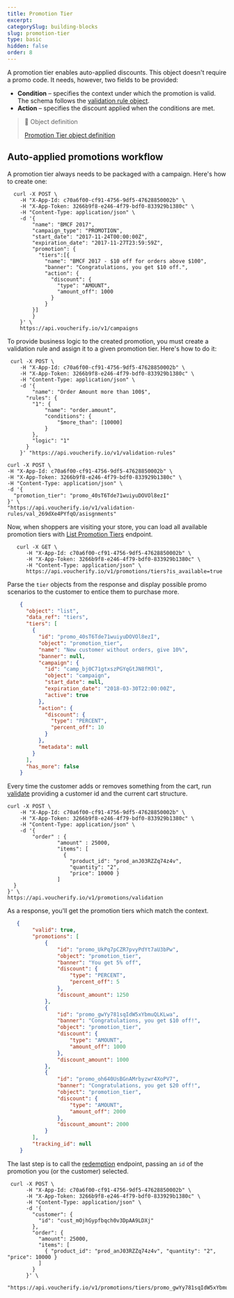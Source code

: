 ```yaml
---
title: Promotion Tier
excerpt: 
categorySlug: building-blocks
slug: promotion-tier
type: basic
hidden: false
order: 8
---
```


A promotion tier enables auto-applied discounts. This object doesn't require a promo code. It needs, however, two fields to be provided:

- **Condition** – specifies the context under which the promotion is valid. The schema follows the [validation rule object](ref:get-validation-rule).
- **Action** – specifies the discount applied when the conditions are met.

> 📘 Object definition
> 
> [Promotion Tier object definition](ref:list-promotion-tiers)

## Auto-applied promotions workflow

A promotion tier always needs to be packaged with a campaign. Here's how to create one:

```curl
  curl -X POST \
    -H "X-App-Id: c70a6f00-cf91-4756-9df5-47628850002b" \
    -H "X-App-Token: 3266b9f8-e246-4f79-bdf0-833929b1380c" \
    -H "Content-Type: application/json" \
    -d '{
        "name": "BMCF 2017",
        "campaign_type": "PROMOTION",
        "start_date": "2017-11-24T00:00:00Z",
        "expiration_date": "2017-11-27T23:59:59Z",
        "promotion": {
          "tiers":[{
            "name": "BMCF 2017 - $10 off for orders above $100",
            "banner": "Congratulations, you get $10 off.",
            "action": {
              "discount": {
                "type": "AMOUNT",
                "amount_off": 1000
              }
            }
        }]
        }
    }' \
    https://api.voucherify.io/v1/campaigns
```

To provide business logic to the created promotion, you must create a validation rule and assign it to a given promotion tier. Here's how to do it:

```curl
 curl -X POST \
    -H "X-App-Id: c70a6f00-cf91-4756-9df5-47628850002b" \
    -H "X-App-Token: 3266b9f8-e246-4f79-bdf0-833929b1380c" \
    -H "Content-Type: application/json" \
    -d '{
    	"name": "Order Amount more than 100$",
      "rules": {
        "1": {
            "name": "order.amount",
            "conditions": {
                "$more_than": [10000]
            }
        },
        "logic": "1"
      }
    }' "https://api.voucherify.io/v1/validation-rules"

curl -X POST \
-H "X-App-Id: c70a6f00-cf91-4756-9df5-47628850002b" \
-H "X-App-Token: 3266b9f8-e246-4f79-bdf0-833929b1380c" \
-H "Content-Type: application/json" \
-d '{
  "promotion_tier": "promo_40sT6Tde71wuiyuDOVOl8ezI"
}' \
"https://api.voucherify.io/v1/validation-rules/val_269dXe4PYfqO/asisgnments"
```

Now, when shoppers are visiting your store, you can load all available promotion tiers with [List Promotion Tiers](ref:list-promotion-tiers) endpoint.

```curl
   curl -X GET \
      -H "X-App-Id: c70a6f00-cf91-4756-9df5-47628850002b" \
      -H "X-App-Token: 3266b9f8-e246-4f79-bdf0-833929b1380c" \
      -H "Content-Type: application/json" \
      https://api.voucherify.io/v1/promotions/tiers?is_available=true
```

Parse the `tier` objects from the response and display possible promo scenarios to the customer to entice them to purchase more.

```json
    {
      "object": "list",
      "data_ref": "tiers",
      "tiers": [
        {
          "id": "promo_40sT6Tde71wuiyuDOVOl8ezI",
          "object": "promotion_tier",
          "name": "New customer without orders, give 10%",
          "banner": null,
          "campaign": {
            "id": "camp_bj0C71gtxszPGYqGtJN8fM3l",
            "object": "campaign",
            "start_date": null,
            "expiration_date": "2018-03-30T22:00:00Z",
            "active": true
          },
          "action": {
            "discount": {
              "type": "PERCENT",
              "percent_off": 10
            }
          },
          "metadata": null
        }
      ],
      "has_more": false
    }
```

Every time the customer adds or removes something from the cart, run [validate](ref:validate-promotions) providing a customer id and the current cart structure.

```curl
curl -X POST \
    -H "X-App-Id: c70a6f00-cf91-4756-9df5-47628850002b" \
    -H "X-App-Token: 3266b9f8-e246-4f79-bdf0-833929b1380c" \
    -H "Content-Type: application/json" \
    -d '{
        "order" : {
                "amount" : 25000,
                "items": [
                  { 
                    "product_id": "prod_anJ03RZZq74z4v", 
                    "quantity": "2", 
                    "price": 10000 }
                ]
  }
}' \
https://api.voucherify.io/v1/promotions/validation
```

As a response, you'll get the promotion tiers which match the context.

```json
   {
        "valid": true,
        "promotions": [
            {
                "id": "promo_UkPq7pCZR7pvyPdYt7aU3bPw",
                "object": "promotion_tier",
                "banner": "You get 5% off",
                "discount": {
                    "type": "PERCENT",
                    "percent_off": 5
                },
                "discount_amount": 1250
            },
            {
                "id": "promo_gwYy781sqIdW5xYbmuQLKLwa",
                "banner": "Congratulations, you get $10 off!",
                "object": "promotion_tier",
                "discount": {
                    "type": "AMOUNT",
                    "amount_off": 1000
                },
                "discount_amount": 1000
            },
            {
                "id": "promo_oh640UsBGnAMrbyzwr4XoPV7",
                "banner": "Congratulations, you get $20 off!",
                "object": "promotion_tier",
                "discount": {
                    "type": "AMOUNT",
                    "amount_off": 2000
                },
                "discount_amount": 2000
            }
        ],
        "tracking_id": null
    }
```

The last step is to call the [redemption](ref:redeem-promotion) endpoint, passing an `id` of the promotion you (or the customer) selected.

```curl
 curl -X POST \
      -H "X-App-Id: c70a6f00-cf91-4756-9df5-47628850002b" \
      -H "X-App-Token: 3266b9f8-e246-4f79-bdf0-833929b1380c" \
      -H "Content-Type: application/json" \
      -d '{
        "customer": {
          "id": "cust_mOjhGypfbqch0v3DpAA9LDXj"
        },
        "order": {
          "amount": 25000,
          "items": [
            { "product_id": "prod_anJ03RZZq74z4v", "quantity": "2", "price": 10000 }
          ]
        }
      }' \
      "https://api.voucherify.io/v1/promotions/tiers/promo_gwYy781sqIdW5xYbmuQLKLwa/redemption"
```
